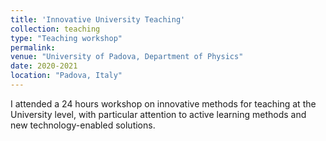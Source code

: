 ```yaml
---
title: 'Innovative University Teaching'
collection: teaching
type: "Teaching workshop"
permalink:
venue: "University of Padova, Department of Physics"
date: 2020-2021
location: "Padova, Italy"
---
```

I attended a 24 hours workshop on innovative methods for teaching at the University level, with particular attention to active learning methods and new technology-enabled solutions.
